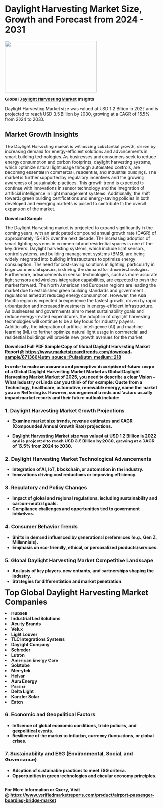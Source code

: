 <H1>Daylight Harvesting Market Size, Growth and Forecast from 2024 - 2031</H1><img class="aligncenter size-medium wp-image-584254" src="https://thirdeyenews.in/wp-content/uploads/2024/09/Global-Market-Research-300x168.jpeg" alt="" width="300" height="168" /><p><strong>Global&nbsp;<a href="https://www.marketsizeandtrends.com/download-sample/671366/&amp;utm_source=Pulse&amp;utm_medium=218">Daylight Harvesting Market</a> Insights</strong></p><p>Daylight Harvesting Market size was valued at USD 1.2 Billion in 2022 and is projected to reach USD 3.5 Billion by 2030, growing at a CAGR of 15.5% from 2024 to 2030.</p><p><h2>Market Growth Insights</h2> <p>The Daylight Harvesting market is witnessing substantial growth, driven by increasing demand for energy-efficient solutions and advancements in smart building technologies. As businesses and consumers seek to reduce energy consumption and carbon footprints, daylight harvesting systems, which optimize natural light usage through automated controls, are becoming essential in commercial, residential, and industrial buildings. The market is further supported by regulatory incentives and the growing awareness of sustainable practices. This growth trend is expected to continue with innovations in sensor technology and the integration of artificial intelligence in light management systems. Additionally, the shift towards green building certifications and energy-saving policies in both developed and emerging markets is poised to contribute to the overall expansion of the market.</p> <p><strong>Download Sample</strong></p> <p>The Daylight Harvesting market is projected to expand significantly in the coming years, with an anticipated compound annual growth rate (CAGR) of approximately 15-18% over the next decade. The increasing adoption of smart lighting systems in commercial and residential spaces is one of the key drivers. Daylight harvesting systems, which include light sensors, control systems, and building management systems (BMS), are being widely integrated into building infrastructures to optimize energy consumption. The need for cost-saving solutions in lighting, particularly in large commercial spaces, is driving the demand for these technologies. Furthermore, advancements in sensor technologies, such as more accurate light sensors and wireless integration capabilities, are expected to push the market forward. The North American and European regions are leading the market due to established green building standards and government regulations aimed at reducing energy consumption. However, the Asia Pacific region is expected to experience the fastest growth, driven by rapid urbanization and increased investments in energy-efficient infrastructure. As businesses and governments aim to meet sustainability goals and reduce energy-related expenditures, the adoption of daylight harvesting technologies will continue to be a key focus for industry players. Additionally, the integration of artificial intelligence (AI) and machine learning (ML) to further optimize natural light usage in commercial and residential buildings will provide new growth avenues for the market. <p><strong></p><p><span class=""><strong>Download Full PDF Sample Copy of Global Daylight Harvesting Market Report</strong> @ <a href="https://www.marketsizeandtrends.com/download-sample/671366/&amp;utm_source=Pulse&amp;utm_medium=218" target="_blank">https://www.marketsizeandtrends.com/download-sample/671366/&amp;utm_source=Pulse&amp;utm_medium=218</a></span></p><p>In order to make an accurate and perceptive description of future scope of a Global&nbsp;Daylight Harvesting Market Market as Global&nbsp;Daylight Harvesting Market Market of 2025, you need to describe a clear Vision &ndash; What Industry or Linda can you think of for example: Quote from a Technology, healthcare, automotive, renewable energy, name the market you are Reffering to. However, some general trends and factors usually impact market reports and their future outlook include:</p><h3>1.&nbsp;<strong>Daylight Harvesting Market Growth Projections</strong></h3><ul><li>Examine market size trends, revenue estimates and CAGR (Compounded Annual Growth Rate) projections.</li><li><p>Daylight Harvesting Market size was valued at USD 1.2 Billion in 2022 and is projected to reach USD 3.5 Billion by 2030, growing at a CAGR of 15.5% from 2024 to 2030.</p></li></ul><h3>2.&nbsp;<strong>Daylight Harvesting Market Technological Advancements</strong></h3><ul><li>Integration of AI, IoT, blockchain, or automation in the industry.</li><li>Innovations driving cost reductions or improving efficiency.</li></ul><h3>3.&nbsp;<strong>Regulatory and Policy Changes</strong></h3><ul><li>Impact of global and regional regulations, including sustainability and carbon-neutral goals.</li><li>Compliance challenges and opportunities tied to government initiatives.</li></ul><h3>4.&nbsp;<strong>Consumer Behavior Trends</strong></h3><ul><li>Shifts in demand influenced by generational preferences (e.g., Gen Z, Millennials).</li><li>Emphasis on eco-friendly, ethical, or personalized products/services.</li></ul><h3>5.&nbsp;<strong>Global Daylight Harvesting Market Competitive Landscape</strong></h3><ul><li>Analysis of key players, new entrants, and partnerships shaping the industry.</li><li>Strategies for differentiation and market penetration.</li></ul><p data-pm-slice="1 1 []"><span style="color: inherit; font-family: inherit; font-size: 25px;">Top Global Daylight Harvesting Market Companies</span></p><div class="" data-test-id=""><p><li>Hubbell</li><li> Industrial Led Solutions</li><li> Acuity Brands</li><li> Velux</li><li> Light Louver</li><li> TLC Integrations Systems</li><li> Daylight Company</li><li> Schreder</li><li> Lutron</li><li> American Energy Care</li><li> Solatube</li><li> Merrytek</li><li> Helvar</li><li> Aura Energy</li><li> Parans</li><li> Delta Light</li><li> Kanzler Solar</li><li> Eaton</li></p></div><h3>6.&nbsp;<strong>Economic and Geopolitical Factors</strong></h3><ul><li>Influence of global economic conditions, trade policies, and geopolitical events.</li><li>Resilience of the market to inflation, currency fluctuations, or global crises.</li></ul><h3>7.&nbsp;<strong>Sustainability and ESG (Environmental, Social, and Governance)</strong></h3><ul><li>Adoption of sustainable practices to meet ESG criteria.</li><li>Opportunities in green technologies and circular economy principles.</li></ul><h2><strong style="font-size: 14px;">For More Information or Query, Visit @&nbsp;</strong><a style="background-color: #ffffff; font-size: 14px;" href="https://www.marketsizeandtrends.com/report/daylight-harvesting-market/" target="_blank">https://www.verifiedmarketreports.com/product/airport-passenger-boarding-bridge-market</a></h2>
